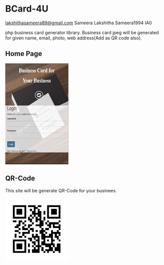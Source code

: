 # BCard-4U
lakshithasameera89@gmail.com Sameera Lakshitha Sameera1994 IA0

php business card generator library. Business card jpeg will be generated for given name, email, photo, web address(Add as QR code also).

## Home Page
<img src="img/hhuh.JPG" alt="loading screenshot"  width="200" height="320"/>

## QR-Code
This site will be generate QR-Code for your businees.

<img src="img/default_qrcode.png" alt="loading screenshot"  width="200" height="200"/>
